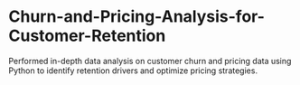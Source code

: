 # Churn-and-Pricing-Analysis-for-Customer-Retention
Performed in-depth data analysis on customer churn and pricing data using Python to identify retention drivers and optimize pricing strategies.
